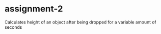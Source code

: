 # assignment-2
Calculates height of an object after being dropped for a variable amount of seconds 
